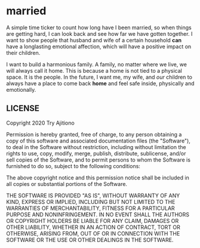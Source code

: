 # married

A simple time ticker to count how long have I been married, so when things are getting hard, I can look back and see how far we have gotten together. I want to show people that husband and wife of a certain household **can** have a longlasting emotional affection, which will have a positive impact on their children.

I want to build a harmonious family. A family, no matter where we live, we will always call it home. This is because a home is not tied to a physical space. It is the people. In the future, I want me, my wife, and _our_ children to always have a place to come back **home** and feel safe inside, physically and emotionally.

## LICENSE

Copyright 2020 Try Ajitiono

Permission is hereby granted, free of charge, to any person obtaining a copy of this software and associated documentation files (the "Software"), to deal in the Software without restriction, including without limitation the rights to use, copy, modify, merge, publish, distribute, sublicense, and/or sell copies of the Software, and to permit persons to whom the Software is furnished to do so, subject to the following conditions:

The above copyright notice and this permission notice shall be included in all copies or substantial portions of the Software.

THE SOFTWARE IS PROVIDED "AS IS", WITHOUT WARRANTY OF ANY KIND, EXPRESS OR IMPLIED, INCLUDING BUT NOT LIMITED TO THE WARRANTIES OF MERCHANTABILITY, FITNESS FOR A PARTICULAR PURPOSE AND NONINFRINGEMENT. IN NO EVENT SHALL THE AUTHORS OR COPYRIGHT HOLDERS BE LIABLE FOR ANY CLAIM, DAMAGES OR OTHER LIABILITY, WHETHER IN AN ACTION OF CONTRACT, TORT OR OTHERWISE, ARISING FROM, OUT OF OR IN CONNECTION WITH THE SOFTWARE OR THE USE OR OTHER DEALINGS IN THE SOFTWARE.
